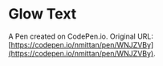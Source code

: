 # Glow Text

A Pen created on CodePen.io. Original URL: [https://codepen.io/nmittan/pen/WNJZVBy](https://codepen.io/nmittan/pen/WNJZVBy).

